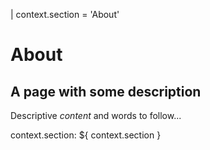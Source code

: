 | context.section = 'About'
# About
## A page with some description

Descriptive *content* and words to follow... 

context.section: ${ context.section }
